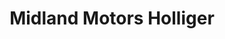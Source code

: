 ---
title: "Midland Motors Holliger"
url: /unterentfelden/midland-motors-holliger/
shop: Autowerkstatt
---